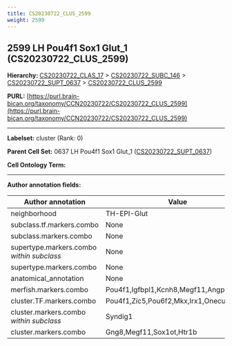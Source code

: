 ```yaml
---
title: CS20230722_CLUS_2599
weight: 2599
---
```

## 2599 LH Pou4f1 Sox1 Glut_1 (CS20230722_CLUS_2599)
<b>Hierarchy: </b>
[CS20230722_CLAS_17](../CS20230722_CLAS_17) >
[CS20230722_SUBC_146](../CS20230722_SUBC_146) >
[CS20230722_SUPT_0637](../CS20230722_SUPT_0637) >
[CS20230722_CLUS_2599](../CS20230722_CLUS_2599)

**PURL:** [https://purl.brain-bican.org/taxonomy/CCN20230722/CS20230722_CLUS_2599](https://purl.brain-bican.org/taxonomy/CCN20230722/CS20230722_CLUS_2599)

---


**Labelset:** cluster (Rank: 0)

**Parent Cell Set:** 0637 LH Pou4f1 Sox1 Glut_1 ([CS20230722_SUPT_0637](../CS20230722_SUPT_0637))



**Cell Ontology Term:** 

[MARKER GENES.]: #


---

[TRANSFERRED ANNOTATIONS.]: #


[AUTHOR ANNOTATION FIELDS.]: #


**Author annotation fields:**

| Author annotation | Value |
|-------------------|-------|
|neighborhood|TH-EPI-Glut|
|subclass.tf.markers.combo|None|
|subclass.markers.combo|None|
|supertype.markers.combo _within subclass_|None|
|supertype.markers.combo|None|
|anatomical_annotation|None|
|merfish.markers.combo|Pou4f1,Igfbpl1,Kcnh8,Megf11,Angpt1,Rmst|
|cluster.TF.markers.combo|Pou4f1,Zic5,Pou6f2,Mkx,Irx1,Onecut2|
|cluster.markers.combo _within subclass_|Syndig1|
|cluster.markers.combo|Gng8,Megf11,Sox1ot,Htr1b|
